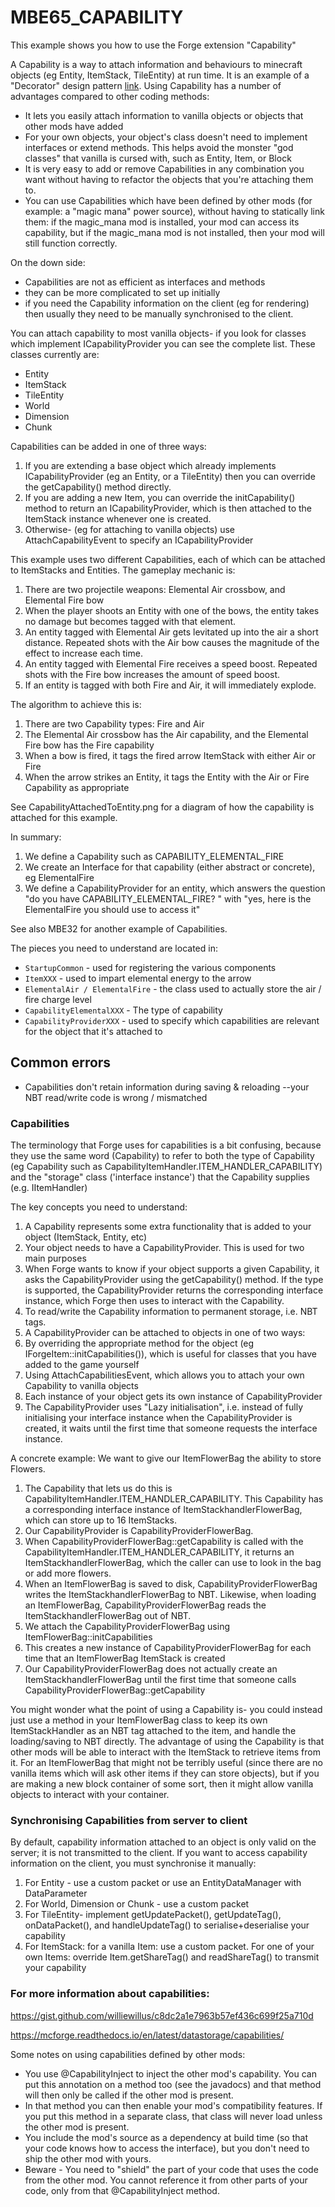 # MBE65_CAPABILITY

This example shows you how to use the Forge extension "Capability"

A Capability is a way to attach information and behaviours to minecraft objects (eg Entity, ItemStack, TileEntity) at run time.  It is an example of a "Decorator" design pattern [link](https://www.geeksforgeeks.org/decorator-pattern/?ref=lbp).  Using Capability has a number of advantages compared to other coding methods:
* It lets you easily attach information to vanilla objects or objects that other mods have added
* For your own objects, your object's class doesn't need to implement interfaces or extend methods.  This helps avoid the monster "god classes" that vanilla is cursed with, such as Entity, Item, or Block
* It is very easy to add or remove Capabilities in any combination you want without having to refactor the objects that you're attaching them to. 
* You can use Capabilities which have been defined by other mods (for example: a "magic mana" power source), without having to statically link them: if the magic_mana mod is installed, your mod can access its capability, but if the magic_mana mod is not installed, then your mod will still function correctly.   

On the down side:
* Capabilities are not as efficient as interfaces and methods
* they can be more complicated to set up initially
* if you need the Capability information on the client (eg for rendering) then usually they need to be manually synchronised to the client.

You can attach capability to most vanilla objects- if you look for classes which implement ICapabilityProvider you can see the complete list.  These classes currently are:
* Entity
* ItemStack
* TileEntity
* World
* Dimension
* Chunk

Capabilities can be added in one of three ways:
1) If you are extending a base object which already implements ICapabilityProvider (eg an Entity, or a TileEntity) then you can override the getCapability() method directly.
2) If you are adding a new Item, you can override the initCapability() method to return an ICapabilityProvider, which is then attached to the ItemStack instance whenever one is created. 
3) Otherwise- (eg for attaching to vanilla objects) use AttachCapabilityEvent to specify an ICapabilityProvider 

This example uses two different Capabilities, each of which can be attached to ItemStacks and Entities.  The gameplay mechanic is:
1) There are two projectile weapons: Elemental Air crossbow, and Elemental Fire bow
2) When the player shoots an Entity with one of the bows, the entity takes no damage but becomes tagged with that element.
3) An entity tagged with Elemental Air gets levitated up into the air a short distance.  Repeated shots with the Air bow causes the magnitude of the effect to increase each time.
4) An entity tagged with Elemental Fire receives a speed boost.  Repeated shots with the Fire bow increases the amount of speed boost.
5) If an entity is tagged with both Fire and Air, it will immediately explode.

The algorithm to achieve this is:
1) There are two Capability types: Fire and Air
2) The Elemental Air crossbow has the Air capability, and the Elemental Fire bow has the Fire capability
3) When a bow is fired, it tags the fired arrow ItemStack with either Air or Fire
4) When the arrow strikes an Entity, it tags the Entity with the Air or Fire Capability as appropriate

See CapabilityAttachedToEntity.png for a diagram of how the capability is attached for this example.

In summary:
1) We define a Capability such as CAPABILITY_ELEMENTAL_FIRE
2) We create an Interface for that capability (either abstract or concrete), eg ElementalFire 
2) We define a CapabilityProvider for an entity, which answers the question "do you have CAPABILITY_ELEMENTAL_FIRE? " with "yes, here is the ElementalFire you should use to access it"

See also MBE32 for another example of Capabilities.

The pieces you need to understand are located in:

* `StartupCommon` - used for registering the various components
* `ItemXXX` - used to impart elemental energy to the arrow
* `ElementalAir / ElementalFire` - the class used to actually store the air / fire charge level
* `CapabilityElementalXXX` - The type of capability 
* `CapabilityProviderXXX` - used to specify which capabilities are relevant for the object that it's attached to  

## Common errors

* Capabilities don't retain information during saving & reloading --your NBT read/write code is wrong / mismatched


### Capabilities
The terminology that Forge uses for capabilities is a bit confusing, because they use the same word (Capability) to refer to both the type of Capability (eg Capability<IItemHandler> such as CapabilityItemHandler.ITEM_HANDLER_CAPABILITY) and the "storage" class ('interface instance') that the Capability supplies (e.g. IItemHandler) 

The key concepts you need to understand:
1) A Capability represents some extra functionality that is added to your object (ItemStack, Entity, etc)
2) Your object needs to have a CapabilityProvider.  This is used for two main purposes
  1) When Forge wants to know if your object supports a given Capability<Type>, it asks the CapabilityProvider using the getCapability() method.  If the type is supported, the CapabilityProvider returns the corresponding interface instance, which Forge then uses to interact with the Capability.
  2) To read/write the Capability information to permanent storage, i.e. NBT tags. 
3) A CapabilityProvider can be attached to objects in one of two ways:
  1) By overriding the appropriate method for the object (eg IForgeItem::initCapabilities()), which is useful for classes that you have added to the game yourself
  2) Using AttachCapabilitiesEvent, which allows you to attach your own Capability to vanilla objects
4) Each instance of your object gets its own instance of CapabilityProvider
5) The CapabilityProvider uses "Lazy initialisation", i.e. instead of fully initialising your interface instance when the CapabilityProvider is created, it waits until the first time that someone requests the interface instance.

A concrete example:
We want to give our ItemFlowerBag the ability to store Flowers.
1) The Capability that lets us do this is CapabilityItemHandler.ITEM_HANDLER_CAPABILITY.  This Capability has a corresponding interface instance of ItemStackhandlerFlowerBag, which can store up to 16 ItemStacks.
2) Our CapabilityProvider is CapabilityProviderFlowerBag.  
  1) When CapabilityProviderFlowerBag::getCapability is called with the CapabilityItemHandler.ITEM_HANDLER_CAPABILITY, it returns an ItemStackhandlerFlowerBag, which the caller can use to look in the bag or add more flowers.
  2) When an ItemFlowerBag is saved to disk, CapabilityProviderFlowerBag writes the ItemStackhandlerFlowerBag to NBT.  Likewise, when loading an ItemFlowerBag, CapabilityProviderFlowerBag reads the ItemStackhandlerFlowerBag out of NBT.
3) We attach the CapabilityProviderFlowerBag using ItemFlowerBag::initCapabilities
4) This creates a new instance of CapabilityProviderFlowerBag for each time that an ItemFlowerBag ItemStack is created 
5) Our CapabilityProviderFlowerBag does not actually create an ItemStackhandlerFlowerBag until the first time that someone calls CapabilityProviderFlowerBag::getCapability

You might wonder what the point of using a Capability is- you could instead just use a method in your ItemFlowerBag class to keep its own ItemStackHandler as an NBT tag attached to the item, and handle the loading/saving to NBT directly.
The advantage of using the Capability is that other mods will be able to interact with the ItemStack to retrieve items from it.  For an ItemFlowerBag that might not be terribly useful (since there are no vanilla items which will ask other items if they can store objects), but if you are making a new block container of some sort, then it might allow vanilla objects to interact with your container.

### Synchronising Capabilities from server to client
By default, capability information attached to an object is only valid on the server; it is not transmitted to the client.  If you want to access capability information on the client, you must synchronise it manually:
1) For Entity - use a custom packet or use an EntityDataManager with DataParameter
2) For World, Dimension or Chunk - use a custom packet 
3) For TileEntity- implement getUpdatePacket(), getUpdateTag(), onDataPacket(), and handleUpdateTag() to serialise+deserialise your capability
4) For ItemStack: for a vanilla Item: use a custom packet.  For one of your own Items: override Item.getShareTag() and readShareTag() to transmit your capability 

### For more information about capabilities:
https://gist.github.com/williewillus/c8dc2a1e7963b57ef436c699f25a710d

https://mcforge.readthedocs.io/en/latest/datastorage/capabilities/

Some notes on using capabilities defined by other mods:
* You use @CapabilityInject to inject the other mod's capability. You can put this annotation on a method too (see the javadocs) and that method will then only be called if the other mod is present.
* In that method you can then enable your mod's compatibility features. If you put this method in a separate class, that class will never load unless the other mod is present.
* You include the mod's source as a dependency at build time (so that your code knows how to access the interface), but you don't need to ship the other mod with yours.
* Beware - You need to "shield" the part of your code that uses the code from the other mod. You cannot reference it from other parts of your code, only from that @CapabilityInject method. 


